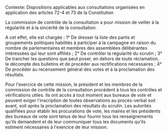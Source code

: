 Contexte: Dispositions applicables aux consultations organisées en application des articles 72-4 et 73 de la Constitution

La commission de contrôle de la consultation a pour mission de veiller à la régularité et à la sincérité de la consultation.

A cet effet, elle est chargée : 1° De dresser la liste des partis et groupements politiques habilités à participer à la campagne en raison du nombre de parlementaires et membres des assemblées délibérantes intéressées qui leur sont affiliés ; 2° De contrôler la régularité du scrutin ; 3° De trancher les questions que peut poser, en dehors de toute réclamation, le décompte des bulletins et de procéder aux rectifications nécessaires ; 4° De procéder au recensement général des votes et à la proclamation des résultats.

Pour l'exercice de cette mission, le président et les membres de la commission de contrôle de la consultation procèdent à tous les contrôles et vérifications utiles. Ils ont accès à tout moment aux bureaux de vote et peuvent exiger l'inscription de toutes observations au procès-verbal soit avant, soit après la proclamation des résultats du scrutin. Les autorités qualifiées pour établir les procurations de vote, les maires et les présidents des bureaux de vote sont tenus de leur fournir tous les renseignements qu'ils demandent et de leur communiquer tous les documents qu'ils estiment nécessaires à l'exercice de leur mission.